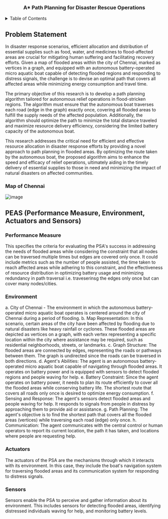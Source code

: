 <div align="center">
  <h3 align="center">A* Path Planning for Disaster Rescue Operations</h3>
</div>
<!-- TABLE OF CONTENTS -->
<details>
  <summary>Table of Contents</summary>
  <ol>
    <li>
      <a href="#problem-statement">Problem Statement</a>
    </li>
    <li>
      <a href="#peas">PEAS</a>
    </li>
    <li><a href="#usage">Usage</a></li>
    <li><a href="#roadmap">Roadmap</a></li>
    <li><a href="#contributing">Contributing</a></li>
    <li><a href="#license">License</a></li>
    <li><a href="#contact">Contact</a></li>
    <li><a href="#acknowledgments">Acknowledgments</a></li>
  </ol>
</details>

<!-- Problem Statement -->
## Problem Statement
In disaster response scenarios, efficient allocation and distribution of essential supplies such as food, water, and medicines to flood-affected areas are crucial for mitigating human suffering and facilitating recovery efforts. Given a map of flooded areas within the city of Chennai, marked as vertices in a graph, and equipped with an autonomous battery-operated micro aquatic boat capable of detecting flooded regions and responding to distress signals, the challenge is to devise an optimal path that covers all affected areas while minimizing energy consumption and travel time.

The primary objective of this research is to develop a path planning algorithm tailored for autonomous relief operations in flood-stricken regions. The algorithm must ensure that the autonomous boat traverses each road (edge in the graph) exactly once, covering all flooded areas to fulfill the supply needs of the affected population. Additionally, the algorithm should optimize the path to minimize the total distance traveled and maximize resource delivery efficiency, considering the limited battery capacity of the autonomous boat.

This research addresses the critical need for efficient and effective resource allocation in disaster response efforts by providing a novel approach to path planning in flooded areas. By optimizing the route taken by the autonomous boat, the proposed algorithm aims to enhance the speed and efficacy of relief operations, ultimately aiding in the timely delivery of essential supplies to those in need and minimizing the impact of natural disasters on affected communities.

### Map of Chennai
![image](https://github.com/TrishamBP/Rescue-Disaster-AStar-PathPlanning/assets/91331117/9e763c59-b2f1-455c-8a1c-bce044ebf559)

<!-- PEAS -->
## PEAS (Performance Measure, Environment, Actuators and Sensors)
### Performance Measure
This specifies the criteria for evaluating the PSA's success in addressing the needs of flooded areas while considering the constraint that all nodes can be traversed multiple times but edges are covered only once. It could include metrics such as the number of people assisted, the time taken to reach affected areas while adhering to this constraint, and the effectiveness of resource distribution in optimizing battery usage and minimizing redundancy in path traversal i.e. traveserinsg the edges only once but can cover many nodes/cities.
### Environment
a. City of Chennai - The environment in which the autonomous battery-operated micro aquatic boat operates is centered around the city of Chennai during a period of flooding.
b. Map Representation: In this scenario, certain areas of the city have been affected by flooding due to natural disasters like heavy rainfall or cyclones. These flooded areas are depicted as vertices on a graph, with each vertex representing a specific location within the city where assistance may be required, such as residential neighborhoods, streets, or landmarks.
c. Graph Structure: The flooded areas are connected by edges, representing the roads or pathways between them. The graph is undirected since the roads can be traversed in both directions.
d. Agent's Abilities: The agent is an autonomous battery-operated micro aquatic boat capable of navigating through flooded areas. It operates on battery power and is equipped with sensors to detect flooded regions and people waving for help.
e. Battery Constraint: Since the agent operates on battery power, it needs to plan its route efficiently to cover all the flooded areas while conserving battery life. The shortest route that covers all roads only once is desired to optimize energy consumption.
f. Sensing and Response: The agent's sensors detect flooded areas and people waving for help. It responds to signals from people in distress by approaching them to provide aid or assistance.
g. Path Planning: The agent's objective is to find the shortest path that covers all the flooded areas (vertices) while traversing each road (edge) only once.
h. Communication: The agent communicates with the central control or human operators to report its current location, the path it has taken, and locations where people are requesting help.
### Actuators
The actuators of the PSA are the mechanisms through which it interacts with its environment. In this case, they include the boat's navigation system for traversing flooded areas and its communication system for responding to distress signals.
### Sensors
Sensors enable the PSA to perceive and gather information about its environment. This includes sensors for detecting flooded areas, identifying distressed individuals waving for help, and monitoring battery levels.
